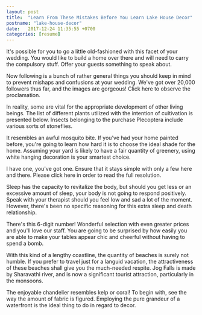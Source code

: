 ```yaml
---
layout: post
title:  "Learn From These Mistakes Before You Learn Lake House Decor"
postname: "lake-house-decor"
date:   2017-12-24 11:35:55 +0700
categories: [resume]
---
```

It's possible for you to go a little old-fashioned with this facet of your wedding. You would like to build a home over there and will need to carry the compulsory stuff. Offer your guests something to speak about.

Now following is a bunch of rather general things you should keep in mind to prevent mishaps and confusions at your wedding. We've got over 20,000 followers thus far, and the images are gorgeous! Click here to observe the proclamation.

In reality, some are vital for the appropriate development of other living beings. The list of different plants utilized with the intention of cultivation is presented below. Insects belonging to the purchase Plecoptera include various sorts of stoneflies.

It resembles an awful mosquito bite. If you've had your home painted before, you're going to learn how hard it is to choose the ideal shade for the home. Assuming your yard is likely to have a fair quantity of greenery, using white hanging decoration is your smartest choice.

I have one, you've got one. Ensure that it stays simple with only a few here and there. Please click here in order to read the full resolution.

Sleep has the capacity to revitalize the body, but should you get less or an excessive amount of sleep, your body is not going to respond positively. Speak with your therapist should you feel low and sad a lot of the moment. However, there's been no specific reasoning for this extra sleep and death relationship.

There's this 6-digit number! Wonderful selection with even greater prices and you'll love our staff. You are going to be surprised by how easily you are able to make your tables appear chic and cheerful without having to spend a bomb.

With this kind of a lengthy coastline, the quantity of beaches is surely not humble. If you prefer to travel just for a languid vacation, the attractiveness of these beaches shall give you the much-needed respite. Jog Falls is made by Sharavathi river, and is now a significant tourist attraction, particularly in the monsoons.

The enjoyable chandelier resembles kelp or coral! To begin with, see the way the amount of fabric is figured. Employing the pure grandeur of a waterfront is the ideal thing to do in regard to decor.
